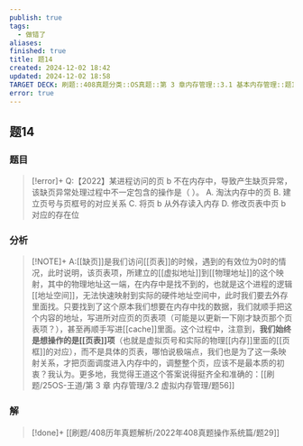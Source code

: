 ```yaml
---
publish: true
tags:
  - 做错了
aliases: 
finished: true
title: 题14
created: 2024-12-02 18:42
updated: 2024-12-02 18:58
TARGET DECK: 刷题::408真题分类::OS真题::第 3 章内存管理::3.1 基本内存管理::题14
error: true
---
```

## 题14
### 题目
> [!error]+
> Q:【2022】某进程访问的页 b 不在内存中，导致产生缺页异常，该缺页异常处理过程中不一定包含的操作是（ ）。
> A. 淘汰内存中的页
> B. 建立页号与页框号的对应关系
> C. 将页 b 从外存读入内存
> D. 修改页表中页 b 对应的存在位
### 分析
> [!NOTE]+
> A:[[缺页]]是我们访问[[页表]]的时候，遇到的有效位为0时的情况，此时说明，该页表项，所建立的[[虚拟地址]]到[[物理地址]]的这个映射，其中的物理地址这一端，在内存中是找不到的，也就是这个进程的逻辑[[地址空间]]，无法快速映射到实际的硬件地址空间中，此时我们要去外存里面找。只要找到了这个原本我们想要在内存中找的数据，我们就顺手把这个内容的地址，写进所对应页的页表项（可能是以更新一下刚才缺页那个页表项？），甚至再顺手写进[[cache]]里面。这个过程中，注意到，**我们始终是想操作的是[[页表]]项**（也就是虚拟页号和实际的物理[[内存]]里面的[[页框]]的对应），而不是具体的页表，哪怕说极端点，我们也是为了这一条映射关系，才把页面调度进入内存中的，调整整个页，应该不是最本质的初衷？我认为。更多地，我觉得王道这个答案说得挺齐全和准确的：[[刷题/25OS-王道/第 3 章 内存管理/3.2 虚拟内存管理/题56]]
### 解
> [!done]+
> [[刷题/408历年真题解析/2022年408真题操作系统篇/题29]]